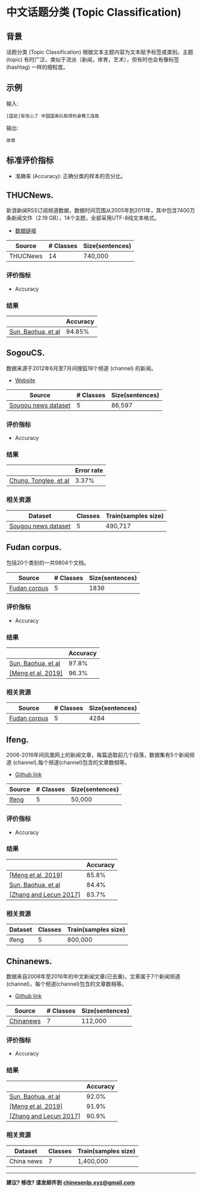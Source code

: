 # 中文话题分类 (Topic Classification)


## 背景

话题分类 (Topic Classification) 根据文本主题内容为文本赋予标签或类别。主题 (topic) 有时广泛，类似于流派（新闻，体育，艺术），但有时也会有像标签 (hashtag) 一样的细粒度。

## 示例

输入:

```
[国足]有信心了 中国国奥队取得热身赛三连胜
```
输出:

```
体育
```


## 标准评价指标
- 准确率 (Accuracy): 正确分类的样本的百分比。


## <span class="t">THUCNews</span>.


新浪新闻RSS订阅频道数据，数据时间范围从2005年到2011年，其中包含7400万条新闻文件（2.19 GB），14个主题，全部采用UTF-8纯文本格式。

  - [数据链接](http://thuctc.thunlp.org/#%E4%B8%AD%E6%96%87%E6%96%87%E6%9C%AC%E5%88%86%E7%B1%BB%E6%95%B0%E6%8D%AE%E9%9B%86THUCNews)

| Source  | # Classes | Size(sentences)|
| --- |  --- | --- |
| THUCNews |  14 | 740,000 |

### 评价指标
- Accuracy

### 结果

|   | Accuracy |
| --- | --- |
| [Sun, Baohua, et al](https://arxiv.org/abs/1810.07653) | 94.85% |



## <span class="t">SogouCS</span>.

数据来源于2012年6月至7月间搜狐18个频道 (channel) 的新闻。

  - [Website](http://www.sogou.com/labs/resource/cs.php)

| Source  | # Classes | Size(sentences)|
| --- |  --- | --- |
| [Sougou news dataset](https://www.sciencedirect.com/science/article/abs/pii/S0952197619300090) |  5 | 86,597 |

### 评价指标
- Accuracy

### 结果

|   | Error rate |
| --- | --- |
| [Chung, Tonglee, et al](https://www.sciencedirect.com/science/article/abs/pii/S0952197619300090) | 3.37% |

### 相关资源

| Dataset | Classes | Train(samples size) |
| --- | --- | --- |
| [Sougou news dataset](https://github.com/koalaGreener/Character-level-Convolutional-Network-for-Text-Classification-Applied-to-Chinese-Corpus) | 5 | 490,717 |


## <span class="t">Fudan corpus</span>.

包括20个类别的一共9804个文档。


| Source  | # Classes | Size(sentences)|
| --- |  --- | --- |
| [Fudan corpus](https://www.semanticscholar.org/paper/cw2vec%3A-Learning-Chinese-Word-Embeddings-with-Cao-Lu/57b57e88edcc9a20c78388e847b42e088b451c55) |  5 | 1836 |

### 评价指标
- Accuracy

### 结果

|   | Accuracy |
| --- | --- |
| [Sun, Baohua, et al](https://arxiv.org/abs/1810.07653) | 97.8% |
| [[Meng et al, 2019]](https://arxiv.org/pdf/1901.10125.pdf) | 96.3% |

### 相关资源

| Source  | # Classes | Size(sentences)|
| --- |  --- | --- |
| [Fudan corpus](https://www.semanticscholar.org/paper/cw2vec%3A-Learning-Chinese-Word-Embeddings-with-Cao-Lu/57b57e88edcc9a20c78388e847b42e088b451c55) |  5 | 4284 |

## <span class="t">Ifeng</span>.

2006-2016年间凤凰网上的新闻文章，每篇选取前几个段落，数据集有5个新闻频道 (channel),每个频道(channel)包含的文章数相等。

  - [Github link](https://github.com/zhangxiangxiao/glyph)

| Source  | # Classes | Size(sentences)|
| --- |  --- | --- |
| [Ifeng](https://github.com/zhangxiangxiao/glyph) |  5 | 50,000 |

### 评价指标
- Accuracy

### 结果

|   | Accuracy |
| --- | --- |
| [[Meng et al, 2019]](https://arxiv.org/pdf/1901.10125.pdf) | 85.8% |
| [Sun, Baohua, et al](https://arxiv.org/abs/1810.07653) | 84.4% |
| [[Zhang and Lecun 2017]](https://arxiv.org/abs/1708.02657) | 83.7% |

### 相关资源

| Dataset | Classes | Train(samples size) |
| --- | --- | --- |
| Ifeng | 5 | 800,000 |

## <span class="t">Chinanews</span>.

数据来自2008年至2016年的中文新闻文章(已去重)，文章属于7个新闻频道(channel)，每个频道(channel)包含的文章数相等。

- [Github link](https://github.com/zhangxiangxiao/glyph)

| Source  | # Classes | Size(sentences)|
| --- |  --- | --- |
| [Chinanews](https://github.com/zhangxiangxiao/glyph) |  7 | 112,000 |

### 评价指标
- Accuracy

### 结果

|   | Accuracy |
| --- | --- |
| [Sun, Baohua, et al](https://arxiv.org/abs/1810.07653) | 92.0% |
| [[Meng et al, 2019]](https://arxiv.org/pdf/1901.10125.pdf) | 91.9% |
| [[Zhang and Lecun 2017]](https://arxiv.org/abs/1708.02657) | 90.9% |

### 相关资源

| Dataset | Classes | Train(samples size) |
| --- | --- | --- |
| China news | 7 | 1,400,000 |


---

**建议? 修改? 请发邮件到 [chinesenlp.xyz@gmail.com](mailto:chinesenlp.xyz@gmail.com)**







